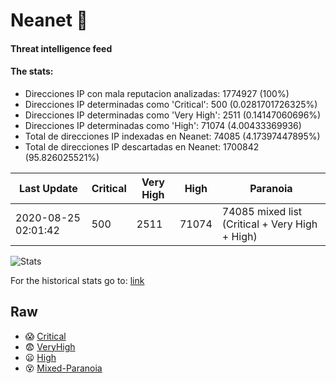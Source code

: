 # Neanet :hocho:
#### Threat intelligence feed
#### The stats:

- Direcciones IP con mala reputacion analizadas: 1774927 (100%)
- Direcciones IP determinadas como 'Critical':  500 (0.0281701726325%)
- Direcciones IP determinadas como 'Very High':  2511 (0.14147060696%)
- Direcciones IP determinadas como 'High':  71074 (4.00433369936)
- Total de direcciones IP indexadas en Neanet:  74085 (4.17397447895%)
- Total de direcciones IP descartadas en Neanet:  1700842 (95.826025521%)

| Last Update | Critical | Very High | High | Paranoia |
| --- | --- | --- | --- | --- |
| 2020-08-25 02:01:42 | 500 | 2511 | 71074 | 74085 mixed list (Critical + Very High + High)|

![Stats](https://docs.google.com/spreadsheets/d/e/2PACX-1vSnaNMIXVabIpDJjufMlzH7poXnshF3mgd8Is1g9ytUEzVsP5my4Trn8f-xkoLLQ38xpL3HtmUexLo6/pubchart?oid=501124687&format=image)

For the historical stats go to: [link](/stats.csv)
## Raw
- :scream: [Critical](https://raw.githubusercontent.com/JavaGarcia/Neanet/master/blacklists/neanet_critical.txt)
- :fearful: [VeryHigh](https://raw.githubusercontent.com/JavaGarcia/Neanet/master/blacklists/neanet_veryHigh.txtt)
- :frowning: [High](https://raw.githubusercontent.com/JavaGarcia/Neanet/master/blacklists/neanet_high.txt)
- :dizzy_face: [Mixed-Paranoia](https://raw.githubusercontent.com/JavaGarcia/Neanet/master/blacklists/neanet_all.txt)












































































































































































































































































































































































































































